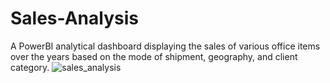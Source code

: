 # Sales-Analysis
A PowerBI analytical dashboard displaying the sales of various office items over the years based on the mode of shipment, geography, and client category.
![sales_analysis](https://github.com/Akshaya-Kumar-Maharana/Sales-Analysis/assets/99114572/e4be559e-d3cc-4673-b599-0b91e8aee56c)

